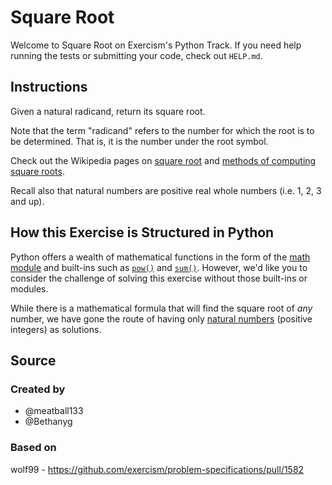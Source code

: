 # Square Root

Welcome to Square Root on Exercism's Python Track.
If you need help running the tests or submitting your code, check out `HELP.md`.

## Instructions

Given a natural radicand, return its square root.

Note that the term "radicand" refers to the number for which the root is to be determined.
That is, it is the number under the root symbol.

Check out the Wikipedia pages on [square root][square-root] and [methods of computing square roots][computing-square-roots].

Recall also that natural numbers are positive real whole numbers (i.e. 1, 2, 3 and up).

[square-root]: https://en.wikipedia.org/wiki/Square_root
[computing-square-roots]: https://en.wikipedia.org/wiki/Methods_of_computing_square_roots

## How this Exercise is Structured in Python


Python offers a wealth of mathematical functions in the form of the [math module][math-module] and built-ins such as [`pow()`][pow] and [`sum()`][sum].
However, we'd like you to consider the challenge of solving this exercise without those built-ins or modules.

While there is a mathematical formula that will find the square root of _any_ number, we have gone the route of having only [natural numbers][nautral-number] (positive integers) as solutions.


[math-module]: https://docs.python.org/3/library/math.html
[pow]: https://docs.python.org/3/library/functions.html#pow
[sum]: https://docs.python.org/3/library/functions.html#sum
[nautral-number]: https://en.wikipedia.org/wiki/Natural_number

## Source

### Created by

- @meatball133
- @Bethanyg

### Based on

wolf99 - https://github.com/exercism/problem-specifications/pull/1582